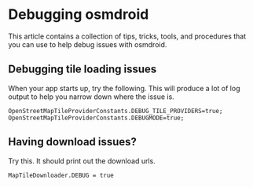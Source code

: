 # Debugging osmdroid

This article contains a collection of tips, tricks, tools, and procedures that you can use to help debug issues with osmdroid.

## Debugging tile loading issues

When your app starts up, try the following. This will produce a lot of log output to help you narrow down where the issue is.
````
OpenStreetMapTileProviderConstants.DEBUG_TILE_PROVIDERS=true;
OpenStreetMapTileProviderConstants.DEBUGMODE=true;
````

## Having download issues?

Try this. It should print out the download urls.
````
MapTileDownloader.DEBUG = true
````